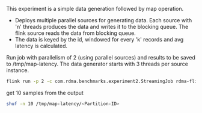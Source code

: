 This experiment is a simple data generation followed by map operation.

- Deploys multiple parallel sources for generating data. Each source with 'n' threads produces
 the data and writes it to the blocking queue. The flink source reads the data from blocking queue.
- The data is keyed by the id, windowed for every 'k' records and avg latency is calculated. 

Run job with parallelism of 2 (using parallel sources) and results to be saved to /tmp/map-latency. The data generator
 starts with 3 threads per source instance.

```bash
flink run -p 2 -c com.rdma.benchmarks.experiment2.StreamingJob rdma-flink-benchmarks-1.0.jar /tmp/map-latency 3
```

get 10 samples from the output

```bash
shuf -n 10 /tmp/map-latency/<Partition-ID>
```
